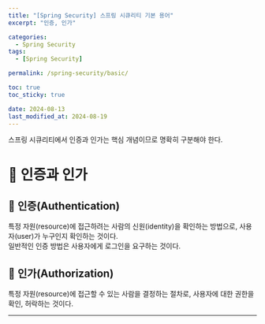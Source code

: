 ```yaml
---
title: "[Spring Security] 스프링 시큐리티 기본 용어"
excerpt: "인증, 인가"

categories:
  - Spring Security
tags:
  - [Spring Security]

permalink: /spring-security/basic/

toc: true
toc_sticky: true

date: 2024-08-13
last_modified_at: 2024-08-19
---
```

스프링 시큐리티에서 인증과 인가는 핵심 개념이므로 명확히 구분해야 한다.

# 🔐 인증과 인가
## 🍎 인증(Authentication)
특정 자원(resource)에 접근하려는 사람의 신원(identity)을 확인하는 방법으로, 사용자(user)가 누구인지 확인하는 것이다.  
일반적인 인증 방법은 사용자에게 로그인을 요구하는 것이다. 
## 🥝 인가(Authorization)
특정 자원(resource)에 접근할 수 있는 사람을 결정하는 절차로, 사용자에 대한 권한을 확인, 허락하는 것이다.

---


